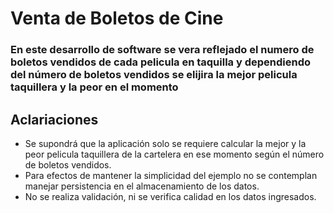 # Venta de Boletos de Cine
### En este desarrollo de software se vera reflejado el numero de boletos vendidos de cada pelicula en taquilla y dependiendo del número de boletos vendidos se elijira la mejor pelicula taquillera y la peor en el momento 
## Aclariaciones
* Se supondrá que la aplicación solo se requiere calcular la mejor y la peor pelicula taquillera de la cartelera en ese momento según el número de boletos vendidos.
* Para efectos de mantener la simplicidad del ejemplo no se contemplan manejar persistencia en el almacenamiento de los datos.
* No se realiza validación, ni se verifica calidad en los datos ingresados.

